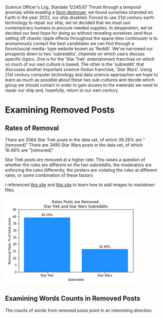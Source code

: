 Science Officer's Log, Stardate 12345.67
Thrust through a temporal anomaly while evading a [Gorn destroyer](https://memory-alpha.fandom.com/wiki/Gorn_destroyer), we found ourselves stranded on Earth in the year 2022, our ship disabled. Forced to use 21st century earth technology to repair our ship, we've decided that we must use contemporary humans to procure needed supplies. In desperation, we've decided our best hope for doing so without revealing ourselves (and thus setting off chaotic ripple effects throughout the space-time continuum) is to anonymously contact the best candidates we can find through a forum/social-media- type website known as 'Reddit'. We've narrowed our prospects down to two 'subreddits', channels on which users discuss specific topics. One is for the 'Star Trek' entertainment franchise on which so much of our own culture is based. The other is the 'subreddit' that discusses another important science-fiction franchise, 'Star Wars'. Using 21st century computer technology and data science approaches we hope to learn as much as possible about these two sub-cultures and decide which group we should contact in order to gain access to the materials we need to repair our ship and, hopefully, return to our own century.


# Examining Removed Posts
## Rates of Removal
There are 3584 Star Trek posts in the data set, of which 39.29% are "[removed]"
There are 3490 Star Wars posts in the data set, of which 16.48% are "[removed]"

Star Trek posts are removed at a higher rate. This raises a question of whether the rules are different on the two subreddits, the moderators are enforcing the rules differently, the posters are violating the rules at different rates, or some combination of these factors

I referenced [this site](https://www.digitalocean.com/community/tutorials/markdown-markdown-images) and [this site](https://marinegeo.github.io/2018-08-10-adding-images-markdown/) to learn how to add images to markdown files.

![Removal Rates Bar Chart](/images/removal_rates.png "removal rates for 'startrek' and 'StarWars' subreddits")
## Examining Words Counts in Removed Posts
The counts of words from removed posts point in an interesting direction.